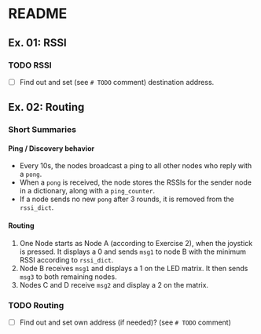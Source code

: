 # README

## Ex. 01: RSSI

### TODO RSSI

* [ ] Find out and set (see `# TODO` comment) destination address.

## Ex. 02: Routing

### Short Summaries

#### Ping / Discovery behavior

* Every 10s, the nodes broadcast a ping to all other nodes who reply with a `pong`.
* When a `pong` is received, the node stores the RSSIs for the sender node in a dictionary, along with a `ping_counter`. 
* If a node sends no new `pong` after 3 rounds, it is removed from the `rssi_dict`.

#### Routing

1. One Node starts as Node A (according to Exercise 2), when the joystick is pressed. It displays a 0 and sends `msg1` to node B with the minimum RSSI according to `rssi_dict`.
2. Node B receives `msg1` and displays a 1 on the LED matrix. It then sends `msg3` to both remaining nodes.
3. Nodes C and D receive `msg2` and display a 2 on the matrix.

### TODO Routing

* [ ] Find out and set own address (if needed)? (see `# TODO` comment)